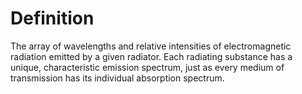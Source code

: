 # Definition

The array of wavelengths and relative intensities of electromagnetic
radiation emitted by a given radiator. Each radiating substance has a
unique, characteristic emission spectrum, just as every medium of
transmission has its individual absorption spectrum.
